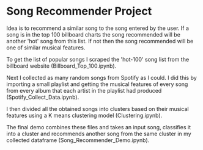 # Song Recommender Project 
Idea is to recommend a similar song to the song entered by the user. 
If a song is in the top 100 billboard charts the song recommended will be another 'hot' song from this list. 
If not then the song recommended will be one of similar musical features.

To get the list of popular songs I scraped the 'hot-100' song list from the billboard website (Billboard_Top_100.ipynb).

Next I collected as many random songs from Spotify as I could.
I did this by importing a small playlist and getting the musical features of every song from every album that each artist in the playlist had produced (Spotify_Collect_Data.ipynb).

I then divided all the obtained songs into clusters based on their musical features using a K means clustering model (Clustering.ipynb).

The final demo combines these files and takes an input song, classifies it into a cluster and recommends another song from the same cluster in my collected dataframe (Song_Recommender_Demo.ipynb).

